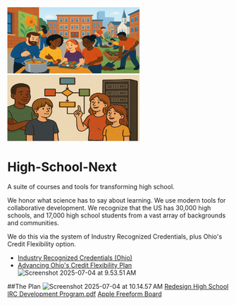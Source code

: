 
<img src="assets/c932fbb6-7bab-40fe-bb71-411c65a0924c.png" width="300" height="150">
<img src="assets/ChatGPT%20Image%20Jul%203,%202025%20at%2005_09_20%20AM.png" width="300" height="150">

# High-School-Next
A suite of courses and tools for transforming high school.

We honor what science has to say about learning. We use modern tools for collaborative development. We recognize that the US has 30,000 high schools, and 17,000 high school students from a vast array of backgrounds and communities.

We do this via the system of Industry Recognized Credentials, plus Ohio's Credit Flexibility option.
* [Industry Recognized Credentials (Ohio)](https://education.ohio.gov/Topics/Ohio-s-Graduation-Requirements/Contacts-and-Resources/Industry-Recognized-Credentials/Industry-Recognized-Credentials-by-Career-Field)
* [Advancing Ohio's Credit Flexibility Plan](https://prezi.com/v70tyr1h7t19/advancing-ohios-credit-flexibility-plan/)
![Screenshot 2025-07-04 at 9.53.51 AM](assets/Screenshot%202025-07-04%20at%209.53.51%E2%80%AFAM.png)

##The Plan
![Screenshot 2025-07-04 at 10.14.57 AM](assets/Screenshot%202025-07-04%20at%2010.14.57%E2%80%AFAM.png)
[Redesign High School IRC Development Program.pdf](Redesign%20High%20School%20Development%20Program.pdf)
[Apple Freeform Board](https://www.icloud.com/freeform/05aBiACowpo89VHp9EgExnb9A#Redesign_High_School_IRC_Development_Program)